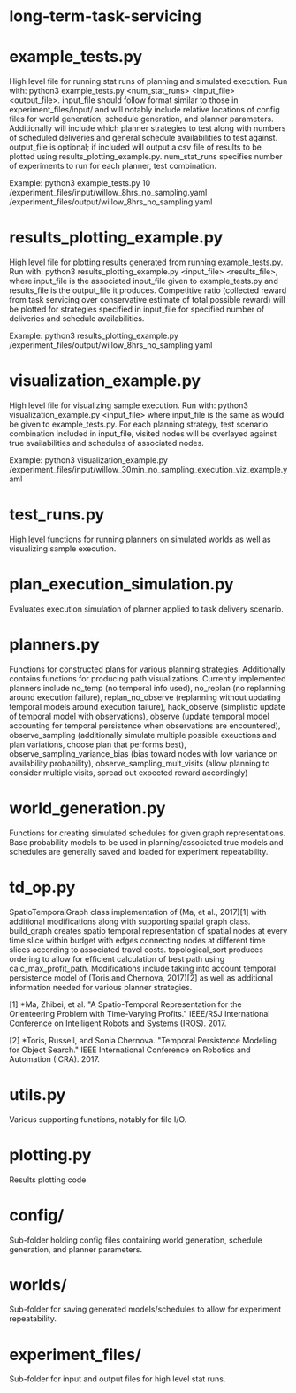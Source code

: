 # long-term-task-servicing

# example_tests.py
High level file for running stat runs of planning and simulated execution. Run with: python3 example_tests.py <num_stat_runs> <input_file> <output_file>. input_file should follow format similar to those in experiment_files/input/ and will notably include relative locations of config files for world generation, schedule generation, and planner parameters. Additionally will include which planner strategies to test along with numbers of scheduled deliveries and general schedule availabilities to test against. output_file is optional; if included will output a csv file of results to be plotted using results_plotting_example.py. num_stat_runs specifies number of experiments to run for each planner, test combination.

Example: python3 example_tests.py 10 /experiment_files/input/willow_8hrs_no_sampling.yaml /experiment_files/output/willow_8hrs_no_sampling.yaml

# results_plotting_example.py
High level file for plotting results generated from running example_tests.py. Run with: python3 results_plotting_example.py <input_file> <results_file>, where input_file is the associated input_file given to example_tests.py and results_file is the output_file it produces. Competitive ratio (collected reward from task servicing over conservative estimate of total possible reward) will be plotted for strategies specified in input_file for specified number of deliveries and schedule availabilities.

Example: python3 results_plotting_example.py /experiment_files/output/willow_8hrs_no_sampling.yaml

# visualization_example.py
High level file for visualizing sample execution. Run with: python3 visualization_example.py <input_file> where input_file is the same as would be given to example_tests.py. For each planning strategy, test scenario combination included in input_file, visited nodes will be overlayed against true availabilities and schedules of associated nodes.

Example: python3 visualization_example.py /experiment_files/input/willow_30min_no_sampling_execution_viz_example.yaml

# test_runs.py
High level functions for running planners on simulated worlds as well as visualizing sample execution.

# plan_execution_simulation.py
Evaluates execution simulation of planner applied to task delivery scenario.

# planners.py
Functions for constructed plans for various planning strategies. Additionally contains functions for producing path visualizations. Currently implemented planners include no_temp (no temporal info used), no_replan (no replanning around execution failure), replan_no_observe (replanning without updating temporal models around execution failure), hack_observe (simplistic update of temporal model with observations), observe (update temporal model accounting for temporal persistence when observations are encountered), observe_sampling (additionally simulate multiple possible exeuctions and plan variations, choose plan that performs best), observe_sampling_variance_bias (bias toward nodes with low variance on availability probability), observe_sampling_mult_visits (allow planning to consider multiple visits, spread out expected reward accordingly) 

# world_generation.py
Functions for creating simulated schedules for given graph representations. Base probability models to be used in planning/associated true models and schedules are generally saved and loaded for experiment repeatability.

# td_op.py
SpatioTemporalGraph class implementation of (Ma, et al., 2017)[1] with additional modifications along with supporting spatial graph class. build_graph creates spatio temporal representation of spatial nodes at every time slice within budget with edges connecting nodes at different time slices according to associated travel costs. topological_sort produces ordering to allow for efficient calculation of best path using calc_max_profit_path. Modifications include taking into account temporal persistence model of (Toris and Chernova, 2017)[2] as well as additional information needed for various planner strategies.

[1] *Ma, Zhibei, et al. "A Spatio-Temporal Representation for the Orienteering Problem with Time-Varying Profits." IEEE/RSJ International Conference on Intelligent Robots and Systems (IROS). 2017.

[2] *Toris, Russell, and Sonia Chernova. "Temporal Persistence Modeling for Object Search." IEEE International Conference on Robotics and Automation (ICRA). 2017.

# utils.py
Various supporting functions, notably for file I/O.

# plotting.py
Results plotting code

# config/
Sub-folder holding config files containing world generation, schedule generation, and planner parameters.

# worlds/
Sub-folder for saving generated models/schedules to allow for experiment repeatability.

# experiment_files/
Sub-folder for input and output files for high level stat runs.

